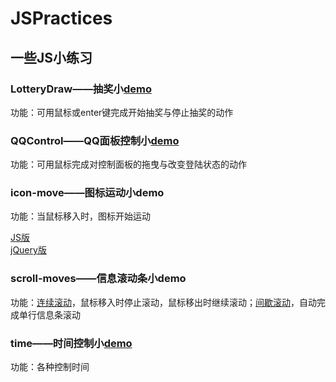<h1>JSPractices</h1>
<h2>一些JS小练习</h2>
<h3>LotteryDraw——抽奖小<a href="https://today666.github.io/JSPractices/LotteryDraw/index.html">demo</a></h3>
<p>功能：可用鼠标或enter键完成开始抽奖与停止抽奖的动作</p>
<h3>QQControl——QQ面板控制小<a href="https://today666.github.io/JSPractices/QQControl/index.html">demo</a></h3>
<p>功能：可用鼠标完成对控制面板的拖曳与改变登陆状态的动作</p>
<h3>icon-move——图标运动小demo</h3>
<p>功能：当鼠标移入时，图标开始运动</p> 
<a href="https://today666.github.io/JSPractices/icon-move/moves-JS.html">JS版</a><br />
<a href="https://today666.github.io/JSPractices/icon-move/moves-jQ.html">jQuery版</a>
<h3>scroll-moves——信息滚动条小<a>demo</a></h3>
<p>功能：<a href="https://today666.github.io/JSPractices/scroll-moves/Con-Scroll.html">连续滚动</a>，鼠标移入时停止滚动，鼠标移出时继续滚动；<a href="https://today666.github.io/JSPractices/scroll-moves/batch-Scroll.html">间歇滚动</a>，自动完成单行信息条滚动</p>
<h3>time——时间控制小<a href="https://today666.github.io/JSPractices/time/time.html">demo</a></h3>
<p>功能：各种控制时间</p>

